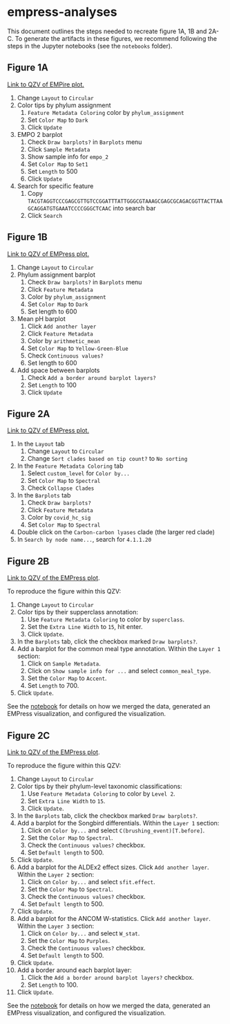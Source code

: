 # empress-analyses

This document outlines the steps needed to recreate figure 1A, 1B and 2A-C. To
generate the artifacts in these figures, we recommend following the steps in
the Jupyter notebooks (see the `notebooks` folder).

## Figure 1A

[Link to QZV of EMPire plot.](https://view.qiime2.org/visualization/?src=https://raw.githubusercontent.com/knightlab-analyses/empress-analyses/master/notebooks/fig1/output/EMP_empire.qzv)

1. Change `Layout` to `Circular`
2. Color tips by phylum assignment
    1. `Feature Metadata Coloring` color by `phylum_assignment`
    2. Set `Color Map` to `Dark`
    3. Click `Update`
3. EMPO 2 barplot
    1. Check `Draw barplots?` in `Barplots` menu
    2. Click `Sample Metadata`
    3. Show sample info for `empo_2`
    4. Set `Color Map` to `Set1`
    5. Set `Length` to 500
    6. Click `Update`
4. Search for specific feature
    1. Copy `TACGTAGGTCCCGAGCGTTGTCCGGATTTATTGGGCGTAAAGCGAGCGCAGACGGTTACTTAAGCAGGATGTGAAATCCCCGGGCTCAAC` into search bar
    2. Click `Search`

## Figure 1B


[Link to QZV of EMPress plot.](https://view.qiime2.org/visualization/?src=https://raw.githubusercontent.com/knightlab-analyses/empress-analyses/master/notebooks/fig1/output/ph_EMP_empress.qzv)

1. Change `Layout` to `Circular`
2. Phylum assignment barplot
    1. Check `Draw barplots?` in `Barplots` menu
    2. Click `Feature Metadata`
    3. Color by `phylum_assignment`
    4. Set `Color Map` to `Dark`
    5. Set length to 600
3. Mean pH barplot
    1. Click `Add another layer`
    2. Click `Feature Metadata`
    3. Color by `arithmetic_mean`
    4. Set `Color Map` to `Yellow-Green-Blue`
    5. Check `Continuous values?`
    6. Set length to 600
4. Add space between barplots
    1. Check `Add a border around barplot layers?`
    2. Set `Length` to 100
    3. Click `Update`

## Figure 2A

[Link to QZV of EMPress plot.](https://view.qiime2.org/visualization/?src=https://raw.githubusercontent.com/knightlab-analyses/empress-analyses/master/notebooks/fig2a/output/covid-plot-no-emperor.qzv)

1. In the `Layout` tab
    1. Change `Layout` to `Circular`
    2. Change `Sort clades based on tip count?` to `No sorting`
2. In the `Feature Metadata Coloring` tab
    1. Select `custom_level` for `Color by...`  
    2. Set `Color Map` to `Spectral`
    3. Check `Collapse Clades`
3. In the `Barplots` tab
    1. Check `Draw barplots?`
    2. Click `Feature Metadata`
    3. Color by `covid_hc_sig`
    4. Set `Color Map` to `Spectral`
4. Double click on the `Carbon-carbon lyases` clade (the larger red clade)
5. In `Search by node name...`, search for `4.1.1.20`
 

## Figure 2B

[Link to QZV of the EMPress plot](https://view.qiime2.org/visualization/?src=https://raw.githubusercontent.com/knightlab-analyses/empress-analyses/master/notebooks/fig2b/output/fig2b.qzv).

To reproduce the figure within this QZV:

1. Change `Layout` to `Circular`
2. Color tips by their supperclass annotation:
    1. Use `Feature Metadata Coloring` to color by `superclass`.
    2. Set the `Extra Line Width` to `15`, hit enter.
    3. Click `Update`.
3. In the `Barplots` tab, click the checkbox marked `Draw barplots?`.
4. Add a barplot for the common meal type annotation. Within the `Layer 1` section:
    1. Click on `Sample Metadata`.
    2. Click on `Show sample info for ...` and select `common_meal_type`.
    3. Set the `Color Map` to `Accent`.
    4. Set `Length` to 700.
5. Click `Update`.

See the [notebook](https://nbviewer.jupyter.org/github/knightlab-analyses/empress-analyses/blob/master/notebooks/fig2b.ipynb) for details on how we merged the data, generated an EMPress visualization, and configured the visualization.

## Figure 2C

[Link to QZV of the EMPress plot](https://view.qiime2.org/visualization/?src=https://raw.githubusercontent.com/knightlab-analyses/empress-analyses/master/notebooks/fig2c/output/tree-viz.qzv).

To reproduce the figure within this QZV:

1. Change `Layout` to `Circular`
2. Color tips by their phylum-level taxonomic classifications:
    1. Use `Feature Metadata Coloring` to color by `Level 2`.
    2. Set `Extra Line Width` to `15`.
    3. Click `Update`.
3. In the `Barplots` tab, click the checkbox marked `Draw barplots?`.
4. Add a barplot for the Songbird differentials. Within the `Layer 1` section:
    1. Click on `Color by...` and select `C(brushing_event)[T.before]`.
    2. Set the `Color Map` to `Spectral`.
    3. Check the `Continuous values?` checkbox.
    4. Set `Default length` to 500.
5. Click `Update`.
6. Add a barplot for the ALDEx2 effect sizes. Click `Add another layer`. Within
   the `Layer 2` section:
    1. Click on `Color by...` and select `sfit.effect`.
    2. Set the `Color Map` to `Spectral`.
    3. Check the `Continuous values?` checkbox.
    4. Set `Default length` to 500.
7. Click `Update`.
8. Add a barplot for the ANCOM W-statistics. Click `Add another layer`. Within
   the `Layer 3` section:
    1. Click on `Color by...` and select `W_stat`.
    2. Set the `Color Map` to `Purples`.
    3. Check the `Continuous values?` checkbox.
    4. Set `Default length` to 500.
9. Click `Update`.
10. Add a border around each barplot layer:
    1. Click the `Add a border around barplot layers?` checkbox.
    2. Set `Length` to 100.
11. Click `Update`.

See the [notebook](https://nbviewer.jupyter.org/github/knightlab-analyses/empress-analyses/blob/master/notebooks/fig2c.ipynb) for details on how we merged the data, generated an EMPress visualization, and configured the visualization.
